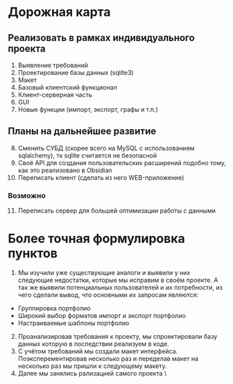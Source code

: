 # Дорожная карта
## Реализовать в рамках индивидуального проекта 
1. Выявление требований
2. Проектирование базы данных (sqlite3)
3. Макет 
4. Базовый клиентский функционал 
5. Клиент-серверная часть
6. GUI
7. Новые функции (импорт, экспорт, графы и т.п.)
## Планы на дальнейшее развитие 
8. Сменить СУБД (скорее всего на MySQL с использованием sqlalchemy), тк sqlite считается не безопасной
9. Своё API для создания пользовательских расширений подобно тому, как это реализовано в Obsidian
10. Переписать клиент (сделать из него WEB-приложение)
### Возможно
11. Переписать сервер для большей оптимизации работы с данными

# Более точная формулировка пунктов
1. Мы изучили уже существующие аналоги и выявили у них следующие недостатки, которые мы исправим в своём проекте. А так же выявили потенциальных пользователей и их потребности, из чего сделали вывод, что основными их запросам являются: 
 - Группировка портфолио
 - Широкий выбор форматов импорт и экспорт портфолио
 - Настраиваемые шаблоны портфолио
2. Проанализировав требования к проекту, мы спроектировали базу данных которую в последствии реализуем в коде.
3. С учётом требований мы создали макет интерфейса. Поэксперементировав несколько раз и переделав макет на несколько раз мы пришли к следующему макету.
4. Далее мы занялись рализацией самого проекта 
\